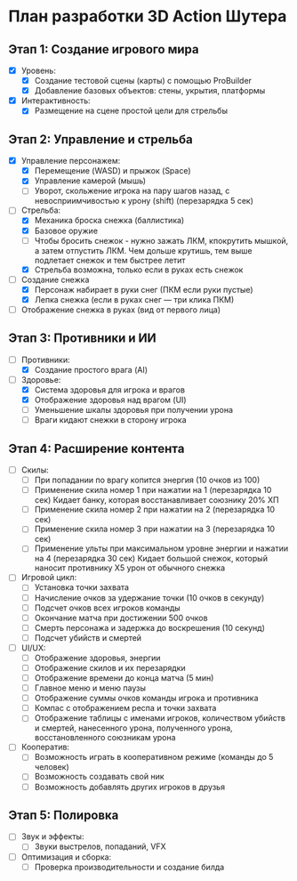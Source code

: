 # План разработки 3D Action Шутера

## Этап 1: Создание игрового мира
- [x] Уровень:
    - [x] Создание тестовой сцены (карты) с помощью ProBuilder
    - [x] Добавление базовых объектов: стены, укрытия, платформы
- [x] Интерактивность:
    - [x] Размещение на сцене простой цели для стрельбы

## Этап 2: Управление и стрельба
- [x] Управление персонажем:
    - [x] Перемещение (WASD) и прыжок (Space)
    - [x] Управление камерой (мышь)
    - [ ] Уворот, скольжение игрока на пару шагов назад, с невосприимчивостью к урону (shift) (перезарядка 5 сек)
- [ ] Стрельба:
    - [x] Механика броска снежка (баллистика)
    - [x] Базовое оружие
    - [ ] Чтобы бросить снежок - нужно зажать ЛКМ, кпокрутить мышкой, а затем отпустить ЛКМ. Чем дольше крутишь, тем выше подлетает снежок и тем быстрее летит
    - [x] Стрельба возможна, только если в руках есть снежок
- [ ] Создание снежка
    - [x] Персонаж набирает в руки снег (ПКМ если руки пустые)
    - [x] Лепка снежка (если в руках снег — три клика ПКМ)

- [ ] Отображение снежка в руках (вид от первого лица)

## Этап 3: Противники и ИИ
- [ ] Противники:
    - [x] Создание простого врага (AI)
- [ ] Здоровье:
    - [x] Система здоровья для игрока и врагов
    - [x] Отображение здоровья над врагом (UI)
    - [ ] Уменьшение шкалы здоровья при получении урона
    - [ ] Враги кидают снежки в сторону игрока

## Этап 4: Расширение контента
- [ ] Скилы:
    - [ ] При попадании по врагу копится энергия (10 очков из 100)
    - [ ] Применение скила номер 1 при нажатии на 1 (перезарядка 10 сек) Кидает банку, которая восстанавливает союзнику 20% ХП
    - [ ] Применение скила номер 2 при нажатии на 2 (перезарядка 10 сек)
    - [ ] Применение скила номер 3 при нажатии на 3 (перезарядка 10 сек)
    - [ ] Применение ульты при максимальном уровне энергии и нажатии на 4 (перезарядка 30 сек) Кидает большой снежок, который наносит противнику Х5 урон от обычного снежка
- [ ] Игровой цикл:
    - [ ] Установка точки захвата
    - [ ] Начисление очков за удержание точки (10 очков в секунду)
    - [ ] Подсчет очков всех игроков команды
    - [ ] Окончание матча при достижении 500 очков
    - [ ] Смерть персонажа и задержка до воскрешения (10 секунд)
    - [ ] Подсчет убийств и смертей
- [ ] UI/UX:
    - [ ] Отображение здоровья, энергии
    - [ ] Отображение скилов и их перезарядки
    - [ ] Отображение времени до конца матча (5 мин)
    - [ ] Главное меню и меню паузы
    - [ ] Отображение суммы очков команды игрока и противника
    - [ ] Компас с отображением респа и точки захвата
    - [ ] Отображение таблицы с именами игроков, количеством убийств и смертей, нанесенного урона, полученного урона, восстановленного союзникам урона
- [ ] Кооператив:
    - [ ] Возможность играть в кооперативном режиме (команды до 5 человек)
    - [ ] Возможность создавать свой ник
    - [ ] Возможность добавлять других игроков в друзья

## Этап 5: Полировка
- [ ] Звук и эффекты:
    - [ ] Звуки выстрелов, попаданий, VFX
- [ ] Оптимизация и сборка:
    - [ ] Проверка производительности и создание билда
